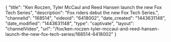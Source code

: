 {
    "title": "Ken Roczen, Tyler McCaul and Reed Hansen launch the new Fox Tech Series",
    "description": "Fox riders debut the new Fox Tech Series.",
    "channelid": "168514",
    "videoid": "6418002",
    "date_created": "1443631148",
    "date_modified": "1443631148",
    "type": "captivate",
    "layout": "channelVideo",
    "url": "\/fox\/ken-roczen-tyler-mccaul-and-reed-hansen-launch-the-new-fox-tech-series\/168514-6418002"
}